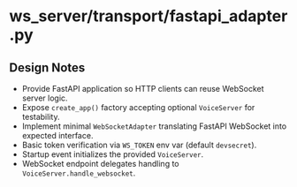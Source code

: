 # ws_server/transport/fastapi_adapter.py

## Design Notes
- Provide FastAPI application so HTTP clients can reuse WebSocket server logic.
- Expose `create_app()` factory accepting optional `VoiceServer` for testability.
- Implement minimal `WebSocketAdapter` translating FastAPI WebSocket into expected interface.
- Basic token verification via `WS_TOKEN` env var (default `devsecret`).
- Startup event initializes the provided `VoiceServer`.
- WebSocket endpoint delegates handling to `VoiceServer.handle_websocket`.
